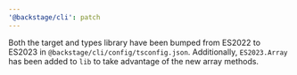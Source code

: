 ```yaml
---
'@backstage/cli': patch
---
```


Both the target and types library have been bumped from ES2022 to ES2023 in `@backstage/cli/config/tsconfig.json`. Additionally, `ES2023.Array` has been added to `lib` to take advantage of the new array methods.
